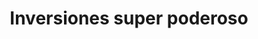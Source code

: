 ---
title: "Inversiones super poderoso"
url: /barcelona/inversiones-super-poderoso/
shop: general
---